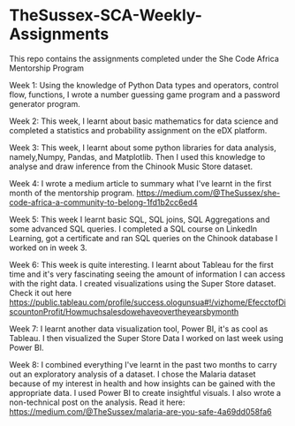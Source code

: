# TheSussex-SCA-Weekly-Assignments
This repo contains the assignments completed under the She Code Africa Mentorship Program

Week 1: Using the knowledge of Python Data types and operators, control flow, functions, I wrote a number guessing game program and a password generator program.

Week 2: This week, I learnt about basic mathematics for data science and completed a statistics and probability assignment on the eDX platform.

Week 3: This week, I learnt about some python libraries for data analysis, namely,Numpy, Pandas, and Matplotlib. Then I used this knowledge to analyse and draw inference from the Chinook Music Store dataset.

Week 4: I wrote a medium article to summary what I've learnt in the first month of the mentorship program. https://medium.com/@TheSussex/she-code-africa-a-community-to-belong-1fd1b2cc6ed4

Week 5: This week I learnt basic SQL, SQL joins, SQL Aggregations and some advanced SQL queries. I completed a SQL course on LinkedIn Learning, got a certificate and ran SQL queries on the Chinook database I worked on in week 3. 

Week 6: This week is quite interesting. I learnt about Tableau for the first time and it's very fascinating seeing the amount of information I can access with the right data. I created visualizations using the Super Store dataset. Check it out here 
https://public.tableau.com/profile/success.ologunsua#!/vizhome/EfecctofDiscountonProfit/Howmuchsalesdowehaveovertheyearsbymonth

Week 7: I learnt another data visualization tool, Power BI, it's as cool as Tableau. I then visualized the Super Store Data I worked on last week using Power BI.

Week 8: I combined everything I've learnt in the past two months to carry out an exploratory analysis of a dataset. I chose the Malaria dataset because of my interest in health and how insights can be gained with the appropriate data. I used Power BI to create insightful visuals. I also wrote a non-technical post on the analysis.
Read it here: https://medium.com/@TheSussex/malaria-are-you-safe-4a69dd058fa6